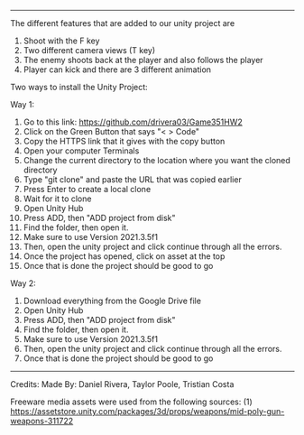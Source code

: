 ________________________________________________________________________________________________
The different features that are added to our unity project are
1. Shoot with the F key 
2. Two different camera views (T key)
3. The enemy shoots back at the player and also follows the player
4. Player can kick and there are 3 different animation


Two ways to install the Unity Project:

Way 1:
1) Go to this link: https://github.com/drivera03/Game351HW2
2) Click on the Green Button that says "< > Code"
3) Copy the HTTPS link that it gives with the copy button
4) Open your computer Terminals
5) Change the current directory to the location where you want the cloned directory
6) Type "git clone" and paste the URL that was copied earlier
7) Press Enter to create a local clone
8) Wait for it to clone
9) Open Unity Hub
10) Press ADD, then "ADD project from disk"
11) Find the folder, then open it.
12) Make sure to use Version 2021.3.5f1
13) Then, open the unity project and click continue through all the errors.
14) Once the project has opened, click on asset at the top
15) Once that is done the project should be good to go


Way 2:
1) Download everything from the Google Drive file
2) Open Unity Hub
3) Press ADD, then "ADD project from disk"
4) Find the folder, then open it.
5) Make sure to use Version 2021.3.5f1
6) Then, open the unity project and click continue through all the errors.
7) Once that is done the project should be good to go

________________________________________________________________________________________________
Credits:
Made By: Daniel Rivera, Taylor Poole, Tristian Costa 

Freeware media assets were used from the following sources:
(1) https://assetstore.unity.com/packages/3d/props/weapons/mid-poly-gun-weapons-311722


